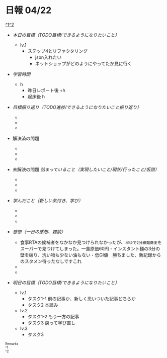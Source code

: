 # 日報 04/22
[^1](#remarks)[^2](#remarks)


- *本日の目標（TODO目標/できるようになりたいこと）*

  - lv.1
    - ステップ4とリファクタリング
      - json入れたい
      - ネットショップがどのようにやってたか見に行く
  



- *学習時間*

  - h 
    - 昨日レポート後 +h
    - 起床後 h



- *目標振り返り（TODO進捗/できるようになりたいこと振り返り）*

  - 
  - 
  - 



- 解決済の問題

  - 
  - 
  - 



- 未解決の問題 *詰まっていること（実現したいこと/現状/行ったこと/仮説）*

  - 
  - 
  - 



- *学んだこと（新しい気付き、学び）*

  - 
  - 
  - 



- *感想（一日の感想、雑談）*

  - 食事RTAの候補者をなかなか見つけられなかったが、`早ゆで2分細麺蕎麦`をスーパーで見つけてしまった。一食原価60円・インスタント麺の3分の壁を破り、洗い物も少ない油もない・低GI値　勝ちました、新記録からのスタメン待ったなしですこれ
  - 
  - 



- *明日の目標（TODO目標/できるようになりたいこと）*

  - lv.1
    - タスク1-1 前の記事か、新しく思いついた記事どちらか
    - タスク2 本読み
  - lv.2
    - タスク1-2 もう一方の記事
    - タスク3 戻って学び直し
  - lv.3
    - タスク3
  

<!-- end -->


<span id="remarks" style="font-size:x-small">
  Remarks<br>
  ^1 <br>
  ^2 <br>
</span>


